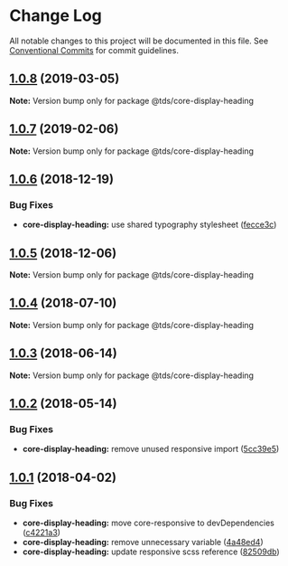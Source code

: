 # Change Log

All notable changes to this project will be documented in this file.
See [Conventional Commits](https://conventionalcommits.org) for commit guidelines.

## [1.0.8](https://github.com/telusdigital/tds/compare/@tds/core-display-heading@1.0.7...@tds/core-display-heading@1.0.8) (2019-03-05)

**Note:** Version bump only for package @tds/core-display-heading





## [1.0.7](https://github.com/telusdigital/tds/compare/@tds/core-display-heading@1.0.6...@tds/core-display-heading@1.0.7) (2019-02-06)

**Note:** Version bump only for package @tds/core-display-heading





<a name="1.0.6"></a>
## [1.0.6](https://github.com/telusdigital/tds/compare/@tds/core-display-heading@1.0.5...@tds/core-display-heading@1.0.6) (2018-12-19)


### Bug Fixes

* **core-display-heading:** use shared typography stylesheet ([fecce3c](https://github.com/telusdigital/tds/commit/fecce3c))




<a name="1.0.5"></a>
## [1.0.5](https://github.com/telusdigital/tds/compare/@tds/core-display-heading@1.0.4...@tds/core-display-heading@1.0.5) (2018-12-06)




**Note:** Version bump only for package @tds/core-display-heading

<a name="1.0.4"></a>
## [1.0.4](https://github.com/telusdigital/tds/compare/@tds/core-display-heading@1.0.3...@tds/core-display-heading@1.0.4) (2018-07-10)




**Note:** Version bump only for package @tds/core-display-heading

<a name="1.0.3"></a>
## [1.0.3](https://github.com/telusdigital/tds/compare/@tds/core-display-heading@1.0.2...@tds/core-display-heading@1.0.3) (2018-06-14)




**Note:** Version bump only for package @tds/core-display-heading

<a name="1.0.2"></a>
## [1.0.2](https://github.com/telusdigital/tds/compare/@tds/core-display-heading@1.0.1...@tds/core-display-heading@1.0.2) (2018-05-14)


### Bug Fixes

* **core-display-heading:** remove unused responsive import ([5cc39e5](https://github.com/telusdigital/tds/commit/5cc39e5))




<a name="1.0.1"></a>
## [1.0.1](https://github.com/telusdigital/tds/compare/@tds/core-display-heading@1.0.0...@tds/core-display-heading@1.0.1) (2018-04-02)


### Bug Fixes

* **core-display-heading:** move core-responsive to devDependencies ([c4221a3](https://github.com/telusdigital/tds/commit/c4221a3))
* **core-display-heading:** remove unnecessary variable ([4a48ed4](https://github.com/telusdigital/tds/commit/4a48ed4))
* **core-display-heading:** update responsive scss reference ([82509db](https://github.com/telusdigital/tds/commit/82509db))
